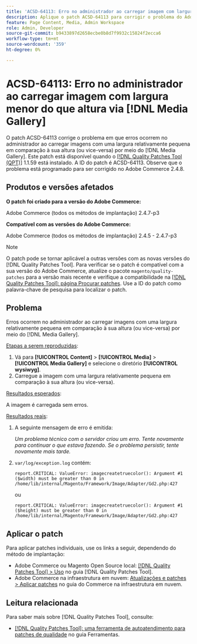 ```yaml
---
title: 'ACSD-64113: Erro no administrador ao carregar imagem com largura menor do que altura via [!DNL Media Gallery]'
description: Aplique o patch ACSD-64113 para corrigir o problema do Adobe Commerce em que erros ocorrem no administrador ao carregar imagens com uma largura relativamente pequena em comparação à sua altura (ou vice-versa) por meio do  [!DNL Media Gallery].
feature: Page Content, Media, Admin Workspace
role: Admin, Developer
source-git-commit: b9433897d2658ecbe0b8d7f9932c15824f2ecca6
workflow-type: tm+mt
source-wordcount: '359'
ht-degree: 0%

---
```


# ACSD-64113: Erro no administrador ao carregar imagem com largura menor do que altura via [!DNL Media Gallery]

O patch ACSD-64113 corrige o problema em que erros ocorrem no administrador ao carregar imagens com uma largura relativamente pequena em comparação à sua altura (ou vice-versa) por meio do [!DNL Media Gallery]. Este patch está disponível quando o [[!DNL Quality Patches Tool (QPT)]](/help/tools/quality-patches-tool/quality-patches-tool-to-self-serve-quality-patches.md) 1.1.59 está instalado. A ID do patch é ACSD-64113. Observe que o problema está programado para ser corrigido no Adobe Commerce 2.4.8.

## Produtos e versões afetados

**O patch foi criado para a versão do Adobe Commerce:**

Adobe Commerce (todos os métodos de implantação) 2.4.7-p3

**Compatível com as versões do Adobe Commerce:**

Adobe Commerce (todos os métodos de implantação) 2.4.5 - 2.4.7-p3

>[!NOTE]
>
>O patch pode se tornar aplicável a outras versões com as novas versões do [!DNL Quality Patches Tool]. Para verificar se o patch é compatível com a sua versão do Adobe Commerce, atualize o pacote `magento/quality-patches` para a versão mais recente e verifique a compatibilidade na [[!DNL Quality Patches Tool]: página Procurar patches](https://experienceleague.adobe.com/tools/commerce-quality-patches/index.html). Use a ID do patch como palavra-chave de pesquisa para localizar o patch.

## Problema

Erros ocorrem no administrador ao carregar imagens com uma largura relativamente pequena em comparação à sua altura (ou vice-versa) por meio do [!DNL Media Gallery].

<u>Etapas a serem reproduzidas</u>:

1. Vá para **[!UICONTROL Content]** > **[!UICONTROL Media]** > **[!UICONTROL Media Gallery]** e selecione o diretório **[!UICONTROL wysiwyg]**.
1. Carregue a imagem com uma largura relativamente pequena em comparação à sua altura (ou vice-versa).

<u>Resultados esperados</u>:

A imagem é carregada sem erros.

<u>Resultados reais</u>:

1. A seguinte mensagem de erro é emitida:

   *Um problema técnico com o servidor criou um erro. Tente novamente para continuar o que estava fazendo. Se o problema persistir, tente novamente mais tarde.*
1. `var/log/exception.log` contém:

   ```
   report.CRITICAL: ValueError: imagecreatetruecolor(): Argument #1 ($width) must be greater than 0 in /home/lib/internal/Magento/Framework/Image/Adapter/Gd2.php:427
   ```

   ou

   ```
   report.CRITICAL: ValueError: imagecreatetruecolor(): Argument #1 ($height) must be greater than 0 in /home/lib/internal/Magento/Framework/Image/Adapter/Gd2.php:427
   ```

## Aplicar o patch

Para aplicar patches individuais, use os links a seguir, dependendo do método de implantação:

* Adobe Commerce ou Magento Open Source local: [[!DNL Quality Patches Tool] > Uso](/help/tools/quality-patches-tool/usage.md) no guia [!DNL Quality Patches Tool].
* Adobe Commerce na infraestrutura em nuvem: [Atualizações e patches > Aplicar patches](https://experienceleague.adobe.com/docs/commerce-cloud-service/user-guide/develop/upgrade/apply-patches.html) no guia do Commerce na infraestrutura em nuvem.


## Leitura relacionada

Para saber mais sobre [!DNL Quality Patches Tool], consulte:

* [[!DNL Quality Patches Tool]: uma ferramenta de autoatendimento para patches de qualidade](/help/tools/quality-patches-tool/quality-patches-tool-to-self-serve-quality-patches.md) no guia Ferramentas.
